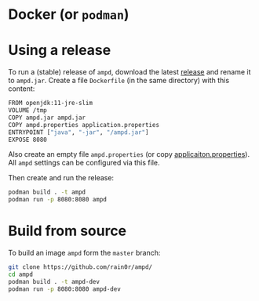 # Docker (or `podman`)

# Using a release

To run a (stable) release of `ampd`, download the latest [release](https://github.com/rain0r/ampd/releases) and rename it to `ampd.jar`.
Create a file `Dockerfile` (in the same directory) with this content:

```sh
FROM openjdk:11-jre-slim
VOLUME /tmp
COPY ampd.jar ampd.jar
COPY ampd.properties application.properties
ENTRYPOINT ["java", "-jar", "/ampd.jar"]
EXPOSE 8080
```

Also create an empty file `ampd.properties` (or copy [applicaiton.properties](https://github.com/rain0r/ampd/blob/master/src/main/resources/application.properties)).
All `ampd` settings can be configured via this file.


Then create and run the release:
```sh
podman build . -t ampd
podman run -p 8080:8080 ampd
```


# Build from source

To build an image `ampd` form the `master` branch:

```sh
git clone https://github.com/rain0r/ampd/
cd ampd
podman build . -t ampd-dev
podman run -p 8080:8080 ampd-dev
```


